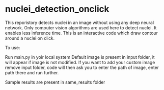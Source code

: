 # nuclei_detection_onclick

This reporistory detects nuclei in an image without using any deep neural network. Only computer vision algorithms are used here to detect nuclei. It enables less inference time. This is an interactive code which draw contour around a nuclei on click. 

To use:

Run main.py in yoir local system
Default image is present in input folder, it will appear if image is not modified. 
If you want to add your custom image remove input folder, code will then ask you to enter the path of image, enter path there and run further.

Sample results are present in same_results folder
